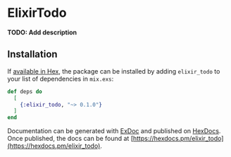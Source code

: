 # ElixirTodo

**TODO: Add description**

## Installation

If [available in Hex](https://hex.pm/docs/publish), the package can be installed
by adding `elixir_todo` to your list of dependencies in `mix.exs`:

```elixir
def deps do
  [
    {:elixir_todo, "~> 0.1.0"}
  ]
end
```

Documentation can be generated with [ExDoc](https://github.com/elixir-lang/ex_doc)
and published on [HexDocs](https://hexdocs.pm). Once published, the docs can
be found at [https://hexdocs.pm/elixir_todo](https://hexdocs.pm/elixir_todo).

